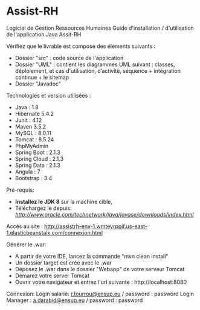 # Assist-RH
Logiciel de Gestion Ressources Humaines
Guide d'installation / d'utilisation de l'application Java Assit-RH

Vérifiez que le livrable est composé des éléments suivants :
- Dossier "src" : code source de l'application
- Dossier "UML" : contient les diagrammes UML suivant : classes, déploiement, et cas d'utilisation, d’activité, séquence + intégration continue + le sitemap
- Dossier "Javadoc"

Technologies et version utilisées :
- Java : 1.8
- Hibernate 5.4.2
- Junit : 4.12
- Maven 3.5.2
- MySQL : 8.0.11
- Tomcat : 8.5.24
- PhpMyAdmin
- Spring Boot : 2.1.3
- Spring Cloud : 2.1.3
- Spring Data : 2.1.3
- Angula : 7
- Bootstrap : 3.4

Pré-requis:
- **Installez le JDK 8** sur la machine cible,
- Téléchargez le depuis: *http://www.oracle.com/technetwork/java/javase/downloads/index.html*

Accès au site : 
http://assistrh-env-1.wmteyrppjf.us-east-1.elasticbeanstalk.com/connexion.html

Générer le .war:
- A partir de votre IDE, lancez la commande "mvn clean install"
- Un dossier target est crée avec le .war
- Déposez le .war dans le dossier "Webapp" de votre serveur Tomcat
- Démarez votre server Tomcat
- Ouvrir votre navigateur et entrez l'url suivante : http://localhost:8080

Connexion:
Login salarié: r.tourrou@ensup.eu / password : password
Login Manager : a.darabid@ensup.eu / password : password

